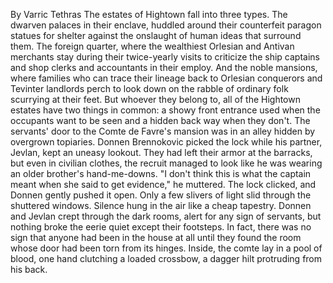 By Varric Tethras
The estates of Hightown fall into three types. The dwarven palaces in their enclave, huddled around their counterfeit paragon statues for shelter against the onslaught of human ideas that surround them. The foreign quarter, where the wealthiest Orlesian and Antivan merchants stay during their twice-yearly visits to criticize the ship captains and shop clerks and accountants in their employ. And the noble mansions, where families who can trace their lineage back to Orlesian conquerors and Tevinter landlords perch to look down on the rabble of ordinary folk scurrying at their feet. But whoever they belong to, all of the Hightown estates have two things in common: a showy front entrance used when the occupants want to be seen and a hidden back way when they don't.
The servants' door to the Comte de Favre's mansion was in an alley hidden by overgrown topiaries. Donnen Brennokovic picked the lock while his partner, Jevlan, kept an uneasy lookout. They had left their armor at the barracks, but even in civilian clothes, the recruit managed to look like he was wearing an older brother's hand-me-downs.
"I don't think this is what the captain meant when she said to get evidence," he muttered.
The lock clicked, and Donnen gently pushed it open.
Only a few slivers of light slid through the shuttered windows. Silence hung in the air like a cheap tapestry. Donnen and Jevlan crept through the dark rooms, alert for any sign of servants, but nothing broke the eerie quiet except their footsteps. In fact, there was no sign that anyone had been in the house at all until they found the room whose door had been torn from its hinges.
Inside, the comte lay in a pool of blood, one hand clutching a loaded crossbow, a dagger hilt protruding from his back.